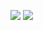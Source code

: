 ![](https://github-readme-stats.vercel.app/api/top-langs?scotch-jp=yukimura-manase&show_icons=true&locale=en&layout=compact)
![](https://skillicons.dev/icons?i=swift,python,processing)
